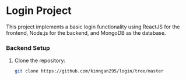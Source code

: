 # Login Project

This project implements a basic login functionality using ReactJS for the frontend, Node.js for the backend, and MongoDB as the database. 

### Backend Setup

1. Clone the repository:

   ```bash
   git clone https://github.com/kimngan295/login/tree/master
  
